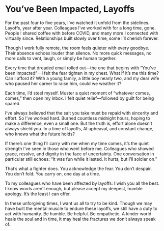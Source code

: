 # You’ve Been Impacted, Layoffs

For the past four to five years, I’ve watched it unfold from the sidelines. Layoffs, year after year. Colleagues I’ve worked with for a long time, gone. People I shared coffee with before COVID, and many more I connected with virtually since. Relationships built slowly over time, some I’ll cherish forever.

Though I work fully remote, the room feels quieter with every goodbye. Their absence echoes louder than silence. No more quick messages, no more calls to vent, laugh, or simply be human together.

Every time that dreaded email rolled out—the one that begins with “You’ve been impacted”—I felt the fear tighten in my chest. What if it’s me this time? Can I afford it? With a young family, a little boy nearly two, and my dear wife who paused her career to raise him, could we weather it?

Each time, I’d steel myself. Muster a quiet moment of “whatever comes, comes,” then open my inbox. I felt quiet relief—followed by guilt for being spared.

I’ve always believed that the salt you take must be repaid with sincerity and effort. So I’ve worked hard. Burned countless midnight hours, hoping to make a difference, even a small one. But the truth is, effort alone doesn’t always shield you. In a time of layoffs, AI upheaval, and constant change, who knows what the future holds?

If there’s one thing I’ll carry with me when my time comes, it’s the quiet strength I’ve seen in those who went before me. Colleagues who showed grace, resolve, and dignity in the face of uncertainty. One conversation in particular still echoes: “It was fun while it lasted. It hurts, but I’ll soldier on.”

That’s what a fighter does. You acknowledge the fear. You don’t despair. You don’t fold. You carry on, one day at a time.

To my colleagues who have been affected by layoffs: I wish you all the best. I know words aren’t enough, but please accept my deepest, humble apology. It’s the least I can offer.

In these unforgiving times, I want us all to try to be kind. Though we may have built the mental muscle to endure these layoffs, we still have a duty to act with humanity. Be humble. Be helpful. Be empathetic. A kinder world heals the soul and in time, it may heal the fractures we don’t always speak of.
